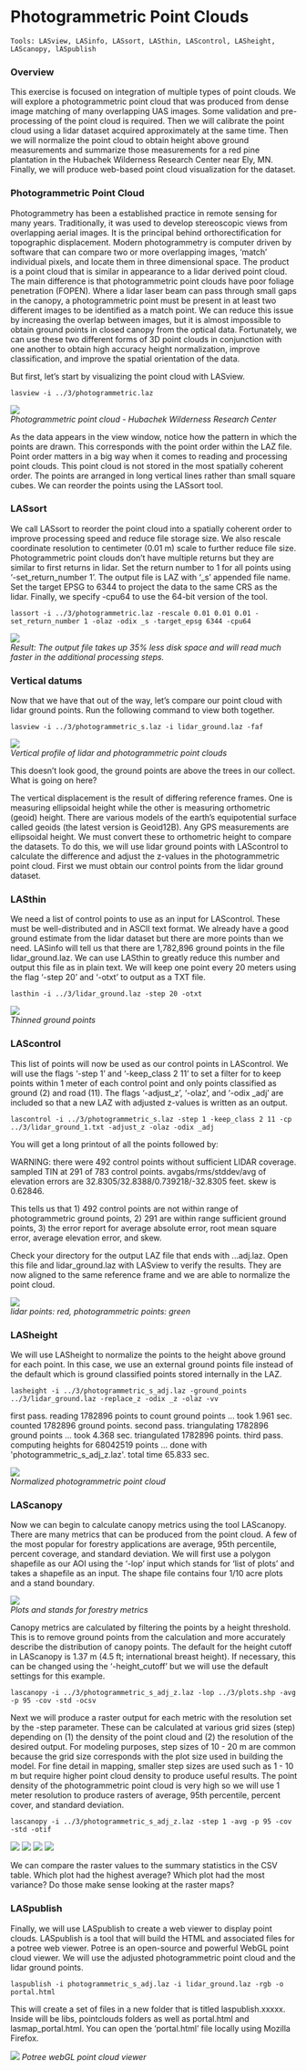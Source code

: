# Photogrammetric Point Clouds

```
Tools: LASview, LASinfo, LASsort, LASthin, LAScontrol, LASheight, LAScanopy, lASpublish
```

### Overview

This exercise is focused on integration of multiple types of point clouds. We will explore a photogrammetric point cloud that was produced from dense image matching of many overlapping UAS images. Some validation and pre-processing of the point cloud is required. Then we will calibrate the point cloud using a lidar dataset acquired approximately at the same time. Then we will normalize the point cloud to obtain height above ground measurements and summarize those measurements for a red pine plantation in the Hubachek Wilderness Research Center near Ely, MN. Finally, we will produce web-based point cloud visualization for the dataset. 

### Photogrammetric Point Cloud

Photogrammetry has been a established practice in remote sensing for many years. Traditionally, it was used to develop stereoscopic views from overlapping aerial images. It is the principal behind orthorectification for topographic displacement. Modern photogrammetry is computer driven by software that can compare two or more overlapping images, ‘match’ individual pixels, and locate them in three dimensional space. The product is a point cloud that is similar in appearance to a lidar derived point cloud. The main difference is that photogrammetric point clouds have poor foliage penetration (FOPEN). Where a lidar laser beam can pass through small gaps in the canopy, a photogrammetric point must be present in at least two different images to be identified as a match point. We can reduce this issue by increasing the overlap between images, but it is almost impossible to obtain ground points in closed canopy from the optical data. Fortunately, we can use these two different forms of 3D point clouds in conjunction with one another to obtain high accuracy height normalization, improve classification, and improve the spatial orientation of the data. 

But first, let’s start by visualizing the point cloud with LASview. 
```
lasview -i ../3/photogrammetric.laz
```

![](/tutorials/images/photogram.png "")  
*Photogrammetric point cloud - Hubachek Wilderness Research Center*


As the data appears in the view window, notice how the pattern in which the points are drawn. This corresponds with the point order within the LAZ file. Point order matters in a big way when it comes to reading and processing point clouds. This point cloud is not stored in the most spatially coherent order. The points are arranged in long vertical lines rather than small square cubes. We can reorder the points using the LASsort tool. 

### LASsort 

We call LASsort to reorder the point cloud into a spatially coherent order to improve processing speed and reduce file storage size. We also rescale coordinate resolution to centimeter (0.01 m) scale to further reduce file size. Photogrammetric point clouds don’t have multiple returns but they are similar to first returns in lidar. Set the return number to 1 for all points using ‘-set_return_number 1’. The output file is LAZ with ‘_s’ appended file name. Set the target EPSG to 6344 to project the data to the same CRS as the lidar. Finally, we specify -cpu64 to use the 64-bit version of the tool.
```
lassort -i ../3/photogrammetric.laz -rescale 0.01 0.01 0.01 -set_return_number 1 -olaz -odix _s -target_epsg 6344 -cpu64 
```


![](/tutorials/images/files.png "")  
*Result: The output file takes up 35% less disk space and will read much faster in the additional processing steps.*

### Vertical datums

Now that we have that out of the way, let’s compare our point cloud with lidar ground points. Run the following command to view both together. 
```
lasview -i ../3/photogrammetric_s.laz -i lidar_ground.laz -faf
```
![](/tutorials/images/profile_ground.png "")  
*Vertical profile of lidar and photogrammetric point clouds*

This doesn’t look good, the ground points are above the trees in our collect. What is going on here? 

The vertical displacement is the result of differing reference frames. One is measuring ellipsoidal height while the other is measuring orthometric (geoid) height. There are various models of the earth’s equipotential surface called geoids (the latest version is Geoid12B). Any GPS measurements are ellipsoidal height. We must convert these to orthometric height to compare the datasets. To do this, we will use lidar ground points with LAScontrol to calculate the difference and adjust the z-values in the photogrammetric point cloud. First we must obtain our control points from the lidar ground dataset. 

### LASthin

We need a list of control points to use as an input for LAScontrol. These must be well-distributed and in ASCII text format. We already have a good ground estimate from the lidar dataset but there are more points than we need. LASinfo will tell us that there are 1,782,896 ground points in the file lidar_ground.laz. We can use LASthin to greatly reduce this number and output this file as in plain text. We will keep one point every 20 meters using the flag ‘-step 20’ and ‘-otxt’ to output as a TXT file. 
```
lasthin -i ../3/lidar_ground.laz -step 20 -otxt
```
![](/tutorials/images/ground.png "")  
*Thinned ground points*

### LAScontrol 

This list of points will now be used as our control points in LAScontrol. We will use the flags ‘-step 1’ and ‘-keep_class 2 11’ to set a filter for to keep points within 1 meter of each control point and only points classified as ground (2) and road (11). The flags  ‘-adjust_z’, ‘-olaz’, and ‘-odix _adj’ are included so that a new LAZ with adjusted z-values is written as an output. 
```
lascontrol -i ../3/photogrammetric_s.laz -step 1 -keep_class 2 11 -cp ../3/lidar_ground_1.txt -adjust_z -olaz -odix _adj
```
You will get a long printout of all the points followed by:

WARNING: there were 492 control points without sufficient LIDAR coverage.
sampled TIN at 291 of 783 control points.
avgabs/rms/stddev/avg of elevation errors are 32.8305/32.8388/0.739218/-32.8305 feet. skew is 0.62846.


This tells us that 1) 492 control points are not within range of photogrammetric ground points, 2) 291 are within range sufficient ground points, 3) the error report for average absolute error, root mean square error, average elevation error, and skew. 

Check your directory for the output LAZ file that ends with ...adj.laz. Open this file and lidar_ground.laz with LASview to verify the results. They are now aligned to the same reference frame and we are able to normalize the point cloud. 

![](/tutorials/images/profile.png "")  
*lidar points: red, photogrammetric points: green*


### LASheight

We will use LASheight to normalize the points to the height above ground for each point. In this case, we use an external ground points file instead of the default which is ground classified points stored internally in the LAZ. 
```
lasheight -i ../3/photogrammetric_s_adj.laz -ground_points ../3/lidar_ground.laz -replace_z -odix _z -olaz -vv
```

first pass. reading 1782896 points to count ground points ...
took 1.961 sec. counted 1782896 ground points.
second pass. triangulating 1782896 ground points ...
took 4.368 sec. triangulated 1782896 points.
third pass. computing heights for 68042519 points ...
done with 'photogrammetric_s_adj_z.laz'. total time 65.833 sec.

![](/tutorials/images/points.png "")  
*Normalized photogrammetric point cloud*


### LAScanopy

Now we can begin to calculate canopy metrics using the tool LAScanopy. There are many metrics that can be produced from the point cloud. A few of the most popular for forestry applications are average, 95th percentile, percent coverage, and standard deviation. We will first use a polygon shapefile as our AOI using the ‘-lop’ input which stands for ‘list of plots’ and takes a shapefile as an input. The shape file contains four 1/10 acre plots and a stand boundary. 

![](/tutorials/images/map.png "")  
*Plots and stands for forestry metrics*

Canopy metrics are calculated by filtering the points by a height threshold. This is to remove ground points from the calculation and more accurately describe the distribution of canopy points. The default for the height cutoff in LAScanopy is 1.37 m (4.5 ft; international breast height). If necessary, this can be changed using the ‘-height_cutoff’ but we will use the default settings for this example.
```
lascanopy -i ../3/photogrammetric_s_adj_z.laz -lop ../3/plots.shp -avg -p 95 -cov -std -ocsv
```

Next we will produce a raster output for each metric with the resolution set by the -step parameter. These can be calculated at various grid sizes (step) depending on (1) the density of the point cloud and (2) the resolution of the desired output. For modeling purposes, step sizes of 10 - 20 m are common because the grid size corresponds with the plot size used in building the model. For fine detail in mapping, smaller step sizes are used such as 1 - 10 m but require higher point cloud density to produce useful results. The point density of the photogrammetric point cloud is very high so we will use 1 meter resolution to produce rasters of average, 95th percentile, percent cover, and standard deviation. 
```
lascanopy -i ../3/photogrammetric_s_adj_z.laz -step 1 -avg -p 95 -cov -std -otif
```
![](/tutorials/images/1.png "")
![](/tutorials/images/2.png "")
![](/tutorials/images/3.png "")
![](/tutorials/images/4.png "") 


We can compare the raster values to the summary statistics in the CSV table. Which plot had the highest average? Which plot had the most variance? Do those make sense looking at the raster maps? 


### LASpublish

Finally, we will use LASpublish to create a web viewer to display point clouds. LASpublish is a tool that will build the HTML and associated files for a potree web viewer. Potree is an open-source and powerful WebGL point cloud viewer. We will use the adjusted photogrammetric point cloud and the lidar ground points. 
```
laspublish -i photogrammetric_s_adj.laz -i lidar_ground.laz -rgb -o portal.html
```
This will create a set of files in a new folder that is titled laspublish.xxxxx. Inside will be libs, pointclouds folders as well as portal.html and lasmap_portal.html. You can open the ‘portal.html’ file locally using Mozilla Firefox.
 
![](/tutorials/images/potree.png "") 
*Potree webGL point cloud viewer*
